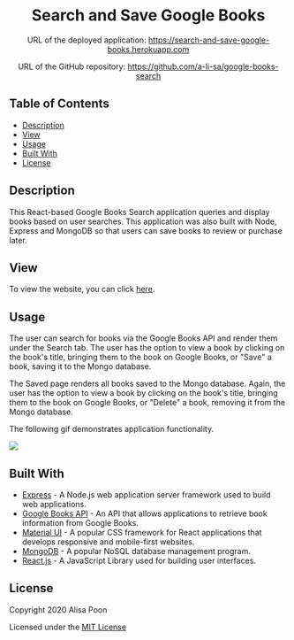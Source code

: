 <div align="center">

# Search and Save Google Books

URL of the deployed application: https://search-and-save-google-books.herokuapp.com

URL of the GitHub repository: https://github.com/a-li-sa/google-books-search

</div>

## Table of Contents 

* [Description](#description)
* [View](#view)
* [Usage](#usage)
* [Built With](#built-with)
* [License](#license)

## Description

This React-based Google Books Search application queries and display books based on user searches. This application was also built with Node, Express and MongoDB so that users can save books to review or purchase later.

## View

To view the website, you can click [here](https://search-and-save-google-books.herokuapp.com/).

## Usage

The user can search for books via the Google Books API and render them under the Search tab. The user has the option to view a book by clicking on the book's title, bringing them to the book on Google Books, or "Save" a book, saving it to the Mongo database.

The Saved page renders all books saved to the Mongo database. Again, the user has the option to view a book by clicking on the book's title, bringing them to the book on Google Books, or "Delete" a book, removing it from the Mongo database.

The following gif demonstrates application functionality.

![](screenshot.gif)

## Built With

* [Express](https://expressjs.com/) - A Node.js web application server framework used to build web applications. 
* [Google Books API](https://developers.google.com/books) - An API that allows applications to retrieve book information from Google Books.
* [Material UI](https://material-ui.com/) - A popular CSS framework for React applications that develops responsive and mobile-first websites.
* [MongoDB](https://www.mongodb.com/) - A popular NoSQL database management program.
* [React.js](https://reactjs.org/) - A JavaScript Library used for building user interfaces. 

## License

Copyright 2020 Alisa Poon

Licensed under the [MIT License](https://opensource.org/licenses/MIT)
